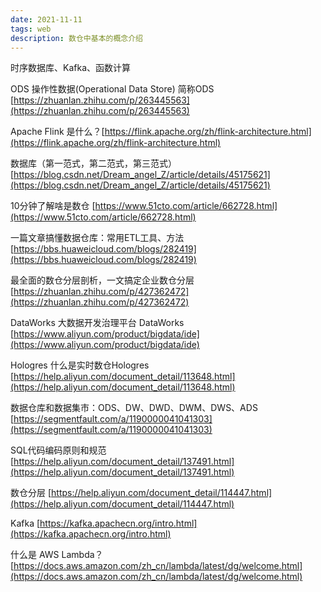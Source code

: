 ```yaml
---
date: 2021-11-11
tags: web
description: 数仓中基本的概念介绍
---
```



时序数据库、Kafka、函数计算

ODS 操作性数据(Operational Data Store) 简称ODS [https://zhuanlan.zhihu.com/p/263445563](https://zhuanlan.zhihu.com/p/263445563) 

Apache Flink 是什么？[https://flink.apache.org/zh/flink-architecture.html](https://flink.apache.org/zh/flink-architecture.html)

数据库（第一范式，第二范式，第三范式）[https://blog.csdn.net/Dream_angel_Z/article/details/45175621](https://blog.csdn.net/Dream_angel_Z/article/details/45175621)

10分钟了解啥是数仓 [https://www.51cto.com/article/662728.html](https://www.51cto.com/article/662728.html)

一篇文章搞懂数据仓库：常用ETL工具、方法 [https://bbs.huaweicloud.com/blogs/282419](https://bbs.huaweicloud.com/blogs/282419)

最全面的数仓分层剖析，一文搞定企业数仓分层 [https://zhuanlan.zhihu.com/p/427362472](https://zhuanlan.zhihu.com/p/427362472)

DataWorks 大数据开发治理平台 DataWorks [https://www.aliyun.com/product/bigdata/ide](https://www.aliyun.com/product/bigdata/ide)

Hologres 什么是实时数仓Hologres [https://help.aliyun.com/document_detail/113648.html](https://help.aliyun.com/document_detail/113648.html)

数据仓库和数据集市：ODS、DW、DWD、DWM、DWS、ADS [https://segmentfault.com/a/1190000041041303](https://segmentfault.com/a/1190000041041303)

SQL代码编码原则和规范 [https://help.aliyun.com/document_detail/137491.html](https://help.aliyun.com/document_detail/137491.html)

数仓分层 [https://help.aliyun.com/document_detail/114447.html](https://help.aliyun.com/document_detail/114447.html)

Kafka [https://kafka.apachecn.org/intro.html](https://kafka.apachecn.org/intro.html)

什么是 AWS Lambda？ [https://docs.aws.amazon.com/zh_cn/lambda/latest/dg/welcome.html](https://docs.aws.amazon.com/zh_cn/lambda/latest/dg/welcome.html)

